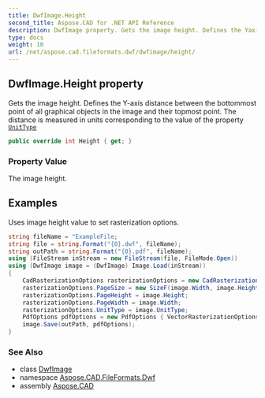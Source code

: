 ```yaml
---
title: DwfImage.Height
second_title: Aspose.CAD for .NET API Reference
description: DwfImage property. Gets the image height. Defines the Yaxis distance between the bottommost point of all graphical objects in the image and their topmost point. The distance is measured in units corresponding to the value of the property UnitType
type: docs
weight: 10
url: /net/aspose.cad.fileformats.dwf/dwfimage/height/
---
```

## DwfImage.Height property

Gets the image height. Defines the Y-axis distance between the bottommost point of all graphical objects in the image and their topmost point. The distance is measured in units corresponding to the value of the property [`UnitType`](../../../aspose.cad/image/unittype/)

```csharp
public override int Height { get; }
```

### Property Value

The image height.

## Examples

Uses image height value to set rasterization options.

```csharp
string fileName = "ExampleFile; 
string file = string.Format("{0}.dwf", fileName);
string outPath = string.Format("{0}.pdf", fileName);
using (FileStream inStream = new FileStream(file, FileMode.Open))
using (DwfImage image = (DwfImage) Image.Load(inStream))
{
    CadRasterizationOptions rasterizationOptions = new CadRasterizationOptions();
    rasterizationOptions.PageSize = new SizeF(image.Width, image.Height);
    rasterizationOptions.PageHeight = image.Height;
    rasterizationOptions.PageWidth = image.Width;
    rasterizationOptions.UnitType = image.UnitType;
    PdfOptions pdfOptions = new PdfOptions { VectorRasterizationOptions = rasterizationOptions };
    image.Save(outPath, pdfOptions);
}
```

### See Also

* class [DwfImage](../)
* namespace [Aspose.CAD.FileFormats.Dwf](../../../aspose.cad.fileformats.dwf/)
* assembly [Aspose.CAD](../../../)


